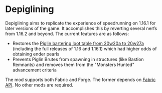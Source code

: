 # Depiglining

Depiglining aims to replicate the experience of speedrunning on 1.16.1 for later versions of the game.
It accomplishes this by reverting several nerfs from 1.16.2 and beyond.
The current features are as follows:

- Restores the [Piglin bartering loot table from 20w20a to 20w27a](https://minecraft.fandom.com/wiki/Bartering/Outdated_loot_tables_in_Java_Edition#20w20a%E2%80%9320w27a)
  (including the full releases of 1.16 and 1.16.1) which had higher odds of obtaining ender pearls
- Prevents Piglin Brutes from spawning in structures (like Bastion Remnants)
  and removes them from the "Monsters Hunted" advancement criteria

The mod supports both Fabric and Forge.
The former depends on [Fabric API](https://modrinth.com/mod/fabric-api).
No other mods are required.
